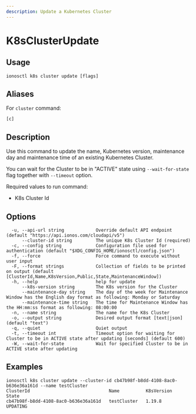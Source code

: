 ```yaml
---
description: Update a Kubernetes Cluster
---
```


# K8sClusterUpdate

## Usage

```text
ionosctl k8s cluster update [flags]
```

## Aliases

For `cluster` command:
```text
[c]
```

## Description

Use this command to update the name, Kubernetes version, maintenance day and maintenance time of an existing Kubernetes Cluster.

You can wait for the Cluster to be in "ACTIVE" state using `--wait-for-state` flag together with `--timeout` option.

Required values to run command:

* K8s Cluster Id

## Options

```text
  -u, --api-url string            Override default API endpoint (default "https://api.ionos.com/cloudapi/v5")
      --cluster-id string         The unique K8s Cluster Id (required)
  -c, --config string             Configuration file used for authentication (default "$XDG_CONFIG_HOME/ionosctl/config.json")
  -f, --force                     Force command to execute without user input
  -F, --format strings            Collection of fields to be printed on output (default [ClusterId,Name,K8sVersion,Public,State,MaintenanceWindow])
  -h, --help                      help for update
      --k8s-version string        The K8s version for the Cluster
      --maintenance-day string    The day of the week for Maintenance Window has the English day format as following: Monday or Saturday
      --maintenance-time string   The time for Maintenance Window has the HH:mm:ss format as following: 08:00:00
  -n, --name string               The name for the K8s Cluster
  -o, --output string             Desired output format [text|json] (default "text")
  -q, --quiet                     Quiet output
  -t, --timeout int               Timeout option for waiting for Cluster to be in ACTIVE state after updating [seconds] (default 600)
  -W, --wait-for-state            Wait for specified Cluster to be in ACTIVE state after updating
```

## Examples

```text
ionosctl k8s cluster update --cluster-id cb47b98f-b8dd-4108-8ac0-b636e36a161d --name testCluster
ClusterId                              Name          K8sVersion   State
cb47b98f-b8dd-4108-8ac0-b636e36a161d   testCluster   1.19.8       UPDATING
```

